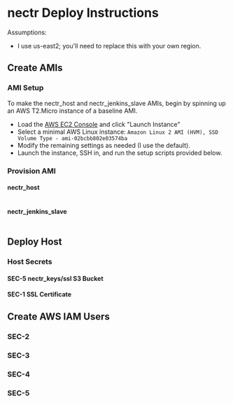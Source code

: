 # nectr Deploy Instructions

Assumptions:

- I use us-east2; you'll need to replace this with your own region.

## Create AMIs

### AMI Setup

To make the nectr_host and nectr_jenkins_slave AMIs, begin by spinning up an AWS T2.Micro instance of a baseline AMI.

- Load the [AWS EC2 Console](https://console.aws.amazon.com/ec2) and click "Launch Instance"
- Select a minimal AWS Linux instance: `Amazon Linux 2 AMI (HVM), SSD Volume Type - ami-02bcbb802e03574ba`
- Modify the remaining settings as needed (I use the default).
- Launch the instance, SSH in, and run the setup scripts provided below.

### Provision AMI

#### nectr_host

```bash

```

#### nectr_jenkins_slave

```bash

```

## Deploy Host

### Host Secrets

#### SEC-5 nectr_keys/ssl S3 Bucket

#### SEC-1 SSL Certificate


## Create AWS IAM Users

### SEC-2

### SEC-3

### SEC-4

### SEC-5
